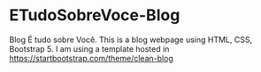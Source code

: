 # ETudoSobreVoce-Blog
Blog É tudo sobre Você.
This is a blog webpage using HTML, CSS, Bootstrap 5. I am using a template hosted in https://startbootstrap.com/theme/clean-blog
